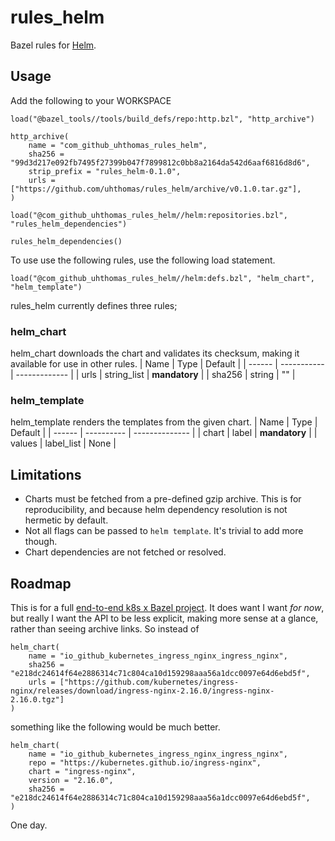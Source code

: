 # rules_helm
Bazel rules for [Helm](https://helm.sh/).

## Usage
Add the following to your WORKSPACE
```starlark
load("@bazel_tools//tools/build_defs/repo:http.bzl", "http_archive")

http_archive(
    name = "com_github_uhthomas_rules_helm",
    sha256 = "99d3d217e092fb7495f27399b047f7899812c0bb8a2164da542d6aaf6816d8d6",
    strip_prefix = "rules_helm-0.1.0",
    urls = ["https://github.com/uhthomas/rules_helm/archive/v0.1.0.tar.gz"],
)

load("@com_github_uhthomas_rules_helm//helm:repositories.bzl", "rules_helm_dependencies")

rules_helm_dependencies()
```

To use use the following rules, use the following load statement.
```starlark
load("@com_github_uhthomas_rules_helm//helm:defs.bzl", "helm_chart", "helm_template")
```

rules_helm currently defines three rules;
### helm_chart
helm_chart downloads the chart and validates its checksum, making it available
for use in other rules.
| Name   | Type        | Default       |
| ------ | ----------- | ------------- |
| urls   | string_list | **mandatory** |
| sha256 | string      | ""            |

### helm_template
helm_template renders the templates from the given chart.
| Name   | Type       | Default        |
| ------ | ---------- | -------------- |
| chart  | label      | **mandatory**  |
| values | label_list | None           |

## Limitations
* Charts must be fetched from a pre-defined gzip archive. This is for
reproducibility, and because helm dependency resolution is not hermetic by default.
* Not all flags can be passed to `helm template`. It's trivial to add more though.
* Chart dependencies are not fetched or resolved.

## Roadmap
This is for a full [end-to-end k8s x Bazel project](https://github.com/uhthomas/automata).
It does want I want _for now_, but really I want the API to be less explicit,
making more sense at a glance, rather than seeing archive links. So instead of
```starlark
helm_chart(
    name = "io_github_kubernetes_ingress_nginx_ingress_nginx",
    sha256 = "e218dc24614f64e2886314c71c804ca10d159298aaa56a1dcc0097e64d6ebd5f",
    urls = ["https://github.com/kubernetes/ingress-nginx/releases/download/ingress-nginx-2.16.0/ingress-nginx-2.16.0.tgz"]
)
```
something like the following would be much better.
```starlark
helm_chart(
    name = "io_github_kubernetes_ingress_nginx_ingress_nginx",
    repo = "https://kubernetes.github.io/ingress-nginx",
    chart = "ingress-nginx",
    version = "2.16.0",
    sha256 = "e218dc24614f64e2886314c71c804ca10d159298aaa56a1dcc0097e64d6ebd5f",
)
```

One day.
